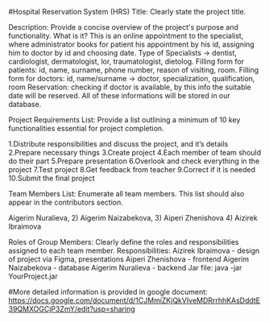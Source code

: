 #Hospital Reservation System (HRS)
Title: Clearly state the project title.

Description: Provide a concise overview of the project's purpose and functionality. What is it? This is an online appointment to the specialist, where administrator books for patient his appointment by his id, assigning him to doctor by id and choosing date. Type of Specialists -> dentist, cardiologist, dermatologist, lor, traumatologist, dietolog. Filling form for patients: id, name, surname, phone number, reason of visiting, room. Filling form for doctors: id, name/surname -> doctor, specialization, qualification, room Reservation: checking if doctor is available, by this info the suitable date will be reserved. All of these informations will be stored in our database.

Project Requirements List: Provide a list outlining a minimum of 10 key functionalities essential for project completion.

1.Distribute responsibilities and discuss the project, and it’s details 2.Prepare necessary things 3.Create project 4.Each member of team should do their part 5.Prepare presentation 6.Overlook and check everything in the project 7.Test project 8.Get feedback from teacher 9.Correct if it is needed 10.Submit the final project

Team Members List: Enumerate all team members. This list should also appear in the contributors section.

Aigerim Nuralieva, 2) Aigerim Naizabekova, 3) Aiperi Zhenishova 4) Aizirek Ibraimova

Roles of Group Members: Clearly define the roles and responsibilities assigned to each team member. Responsibilities: Aizirek Ibraimova - design of project via Figma, presentations Aiperi Zhenishova - frontend Aigerim Naizabekova - database Aigerim Nuralieva - backend
Jar file: java -jar YourProject.jar


#More detailed information is provided in google document: https://docs.google.com/document/d/1CJMmiZKjQkVIveMDRrrhhKAsDddtE39QMXOGCjP3ZmY/edit?usp=sharing
